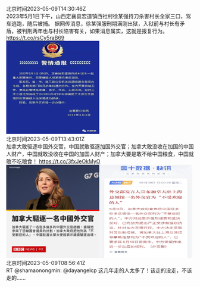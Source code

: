 北京时间2023-05-09T14:30:46Z<br>2023年5月1日下午，山西定襄县宏道镇西社村徐某强持刀杀害村长全家三口，驾车逃跑，随后被捕。
据网传消息，徐某强服刑期满刚出狱，入狱前与村长有矛盾，被判刑两年也与村长陷害有关，如果消息属实，这就是报复行为。 https://t.co/rsCy5raB69<br><img src='/temp/2023/1655822600390721537_0.jpg' width='250' height='250'><br>北京时间2023-05-09T13:43:01Z<br>加拿大敢驱逐中国外交官，中国就敢驱逐加国外交官；加拿大敢没收在加国的中国人财产，中国就敢没收在中国的加国人财产；加拿大要是敢不给中国粮食，中国就敢不吃粮食！ https://t.co/3fxJeOkMyO<br><img src='/temp/2023/1655810585538465793_0.jpg' width='250' height='250'><img src='/temp/2023/1655810585538465793_1.jpg' width='250' height='250'><br>北京时间2023-05-09T08:56:41Z<br>RT @shamaonongmin: @dayangelcp 这几年走的人太多了！该走的没走，不该走的……<br><br>